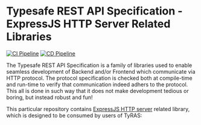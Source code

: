 # Typesafe REST API Specification - ExpressJS HTTP Server Related Libraries

[![CI Pipeline](https://github.com/ty-ras/server-express/actions/workflows/ci.yml/badge.svg)](https://github.com/ty-ras/server-express/actions/workflows/ci.yml)
[![CD Pipeline](https://github.com/ty-ras/server-express/actions/workflows/cd.yml/badge.svg)](https://github.com/ty-ras/server-express/actions/workflows/cd.yml)

The Typesafe REST API Specification is a family of libraries used to enable seamless development of Backend and/or Frontend which communicate via HTTP protocol.
The protocol specification is checked both at compile-time and run-time to verify that communication indeed adhers to the protocol.
This all is done in such way that it does not make development tedious or boring, but instead robust and fun!

This particular repository contains [ExpressJS HTTP server](https://expressjs.com) related library, which is designed to be consumed by users of TyRAS: